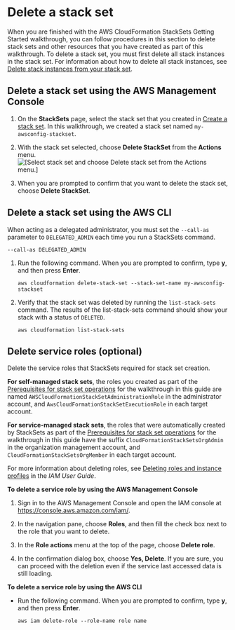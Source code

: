 # Delete a stack set<a name="stacksets-delete"></a>

When you are finished with the AWS CloudFormation StackSets Getting Started walkthrough, you can follow procedures in this section to delete stack sets and other resources that you have created as part of this walkthrough\. To delete a stack set, you must first delete all stack instances in the stack set\. For information about how to delete all stack instances, see [Delete stack instances from your stack set](stackinstances-delete.md)\.

## Delete a stack set using the AWS Management Console<a name="stacksets-delete-set"></a>

1. On the **StackSets** page, select the stack set that you created in [Create a stack set](stacksets-getting-started-create.md)\. In this walkthrough, we created a stack set named `my-awsconfig-stackset`\.

1. With the stack set selected, choose **Delete StackSet** from the **Actions** menu\.  
   ![[Select stack set and choose Delete stack set from the Actions menu.]](http://docs.aws.amazon.com/AWSCloudFormation/latest/UserGuide/images/console-stacksets-action-delete-stackset.png)

1. When you are prompted to confirm that you want to delete the stack set, choose **Delete StackSet**\.

## Delete a stack set using the AWS CLI<a name="stacksets-delete-set-cli"></a>

When acting as a delegated administrator, you must set the `--call-as` parameter to `DELEGATED_ADMIN` each time you run a StackSets command\.

```
--call-as DELEGATED_ADMIN
```

1. Run the following command\. When you are prompted to confirm, type **y**, and then press **Enter**\.

   ```
   aws cloudformation delete-stack-set --stack-set-name my-awsconfig-stackset
   ```

1. Verify that the stack set was deleted by running the `list-stack-sets` command\. The results of the list\-stack\-sets command should show your stack with a status of `DELETED`\.

   ```
   aws cloudformation list-stack-sets
   ```

## Delete service roles \(optional\)<a name="stacksets-delete-roles"></a>

Delete the service roles that StackSets required for stack set creation\.

**For self\-managed stack sets**, the roles you created as part of the [Prerequisites for stack set operations](stacksets-prereqs.md) for the walkthrough in this guide are named `AWSCloudFormationStackSetAdministrationRole` in the administrator account, and `AwsCloudFormationStackSetExecutionRole` in each target account\.

**For service\-managed stack sets**, the roles that were automatically created by StackSets as part of the [Prerequisites for stack set operations](stacksets-prereqs.md) for the walkthrough in this guide have the suffix `CloudFormationStackSetsOrgAdmin` in the organization management account, and `CloudFormationStackSetsOrgMember` in each target account\.

For more information about deleting roles, see [Deleting roles and instance profiles](http://docs.aws.amazon.com/IAM/latest/UserGuide/id_roles_manage_delete.html) in the _IAM User Guide_\.

**To delete a service role by using the AWS Management Console**

1. Sign in to the AWS Management Console and open the IAM console at [https://console\.aws\.amazon\.com/iam/](https://console.aws.amazon.com/iam/)\.

1. In the navigation pane, choose **Roles**, and then fill the check box next to the role that you want to delete\.

1. In the **Role actions** menu at the top of the page, choose **Delete role**\.

1. In the confirmation dialog box, choose **Yes, Delete**\. If you are sure, you can proceed with the deletion even if the service last accessed data is still loading\.

**To delete a service role by using the AWS CLI**

- Run the following command\. When you are prompted to confirm, type **y**, and then press **Enter**\.

  ```
  aws iam delete-role --role-name role name
  ```
